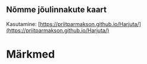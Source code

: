 ## Nõmme jõulinnakute kaart

Kasutamine: [https://priitparmakson.github.io/Harjuta/](https://priitparmakson.github.io/Harjuta/)

# Märkmed

